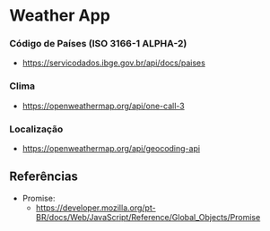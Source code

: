 # Weather App

### Código de Países (ISO 3166-1 ALPHA-2)
- https://servicodados.ibge.gov.br/api/docs/paises

### Clima
- https://openweathermap.org/api/one-call-3

### Localização
- https://openweathermap.org/api/geocoding-api

## Referências
- Promise:
    - https://developer.mozilla.org/pt-BR/docs/Web/JavaScript/Reference/Global_Objects/Promise